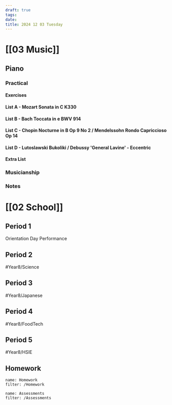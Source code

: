 ```yaml
---
draft: true
tags:
date:
title: 2024 12 03 Tuesday
---
```

# [[03 Music]]
## Piano
### Practical
#### Exercises

#### List A - Mozart Sonata in C K330

#### List B - Bach Toccata in e BWV 914

#### List C - Chopin Nocturne in B Op 9 No 2 / Mendelssohn Rondo Capriccioso Op 14

#### List D - Lutoslawski Bukoliki / Debussy 'General Lavine' - Eccentric
#### Extra List

### Musicianship

### Notes 


# [[02 School]]
## Period 1
Orientation Day Performance
## Period 2
#Year8/Science 
## Period 3
#Year8/Japanese 
## Period 4
#Year8/FoodTech 
## Period 5
#Year8/HSIE

## Homework
```todoist
name: Homework
filter: /Homework
``` 

```todoist
name: Assessments
filter: /Assessments
```
